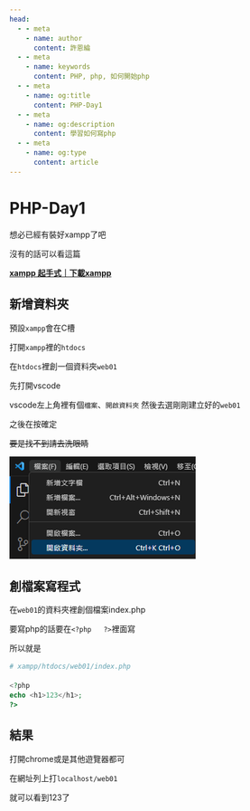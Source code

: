 ```yaml
---
head:
  - - meta
    - name: author
      content: 許恩綸
  - - meta
    - name: keywords
      content: PHP, php, 如何開始php
  - - meta
    - name: og:title
      content: PHP-Day1
  - - meta
    - name: og:description
      content: 學習如何寫php
  - - meta
    - name: og:type
      content: article
---
```


# PHP-Day1

想必已經有裝好xampp了吧

沒有的話可以看這篇

[**xampp 起手式｜下載xampp**](./xampp/xampp起手式)

## 新增資料夾

預設`xampp`會在C槽

打開`xampp`裡的`htdocs`

在`htdocs`裡創一個資料夾`web01`

先打開vscode

vscode左上角裡有個`檔案`、`開啟資料夾`
然後去選剛剛建立好的`web01`

之後在按確定

~~要是找不到請去洗眼睛~~

![Untitled](./assets/php-day1/Untitled.png)

## 創檔案寫程式

在`web01`的資料夾裡創個檔案index.php

要寫php的話要在`<?php   ?>`裡面寫

所以就是

```php
# xampp/htdocs/web01/index.php

<?php
echo <h1>123</h1>;
?>
```

## 結果

打開chrome或是其他遊覽器都可

在網址列上打`localhost/web01`

就可以看到123了